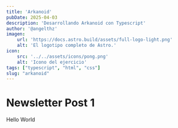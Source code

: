 ```yaml
---
title: 'Arkanoid'
pubDate: 2025-04-03
description: 'Desarrollando Arkanoid con Typescript'
author: '@angelthz'
imagen:
    url: 'https://docs.astro.build/assets/full-logo-light.png'
    alt: 'El logotipo completo de Astro.'
icon:
    src: '../../assets/icons/pong.png'
    alt: 'Icono del ejercicio'
tags: ["typescript", "html", "css"]
slug: "arkanoid"
---
```


# Newsletter Post 1

Hello World